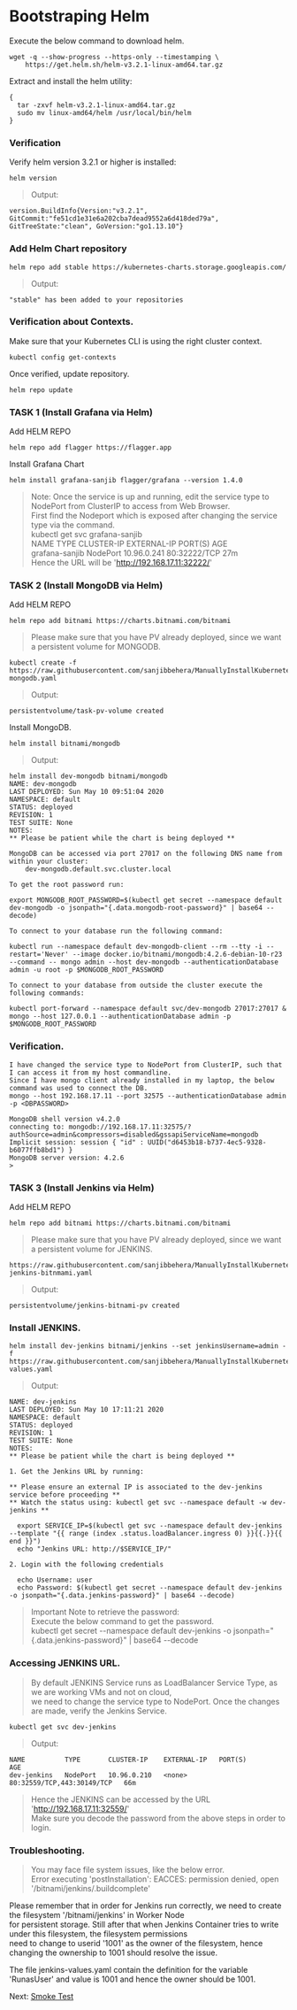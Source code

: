 # Bootstraping Helm

Execute the below command to download helm.

    wget -q --show-progress --https-only --timestamping \
        https://get.helm.sh/helm-v3.2.1-linux-amd64.tar.gz

Extract and install the helm utility:

    {
      tar -zxvf helm-v3.2.1-linux-amd64.tar.gz
      sudo mv linux-amd64/helm /usr/local/bin/helm
    }
    
### Verification
Verify helm version 3.2.1 or higher is installed:

    helm version
    
> Output:

    version.BuildInfo{Version:"v3.2.1", GitCommit:"fe51cd1e31e6a202cba7dead9552a6d418ded79a", GitTreeState:"clean", GoVersion:"go1.13.10"}
    
### Add Helm Chart repository

    helm repo add stable https://kubernetes-charts.storage.googleapis.com/
    
> Output:

    "stable" has been added to your repositories
    
### Verification about Contexts.
Make sure that your Kubernetes CLI is using the right cluster context.

    kubectl config get-contexts
    
Once verified, update repository.

    helm repo update


### TASK 1 (Install Grafana via Helm)
Add HELM REPO

    helm repo add flagger https://flagger.app
    
Install Grafana Chart

    helm install grafana-sanjib flagger/grafana --version 1.4.0
    
> Note: Once the service is up and running, edit the service type to NodePort from ClusterIP to access from Web Browser.  
First find the Nodeport which is exposed after changing the service type via the command.  
> kubectl get svc grafana-sanjib  
NAME             TYPE       CLUSTER-IP    EXTERNAL-IP   PORT(S)        AGE  
grafana-sanjib   NodePort   10.96.0.241   <none>        80:32222/TCP   27m  
Hence the URL will be 'http://192.168.17.11:32222/'



### TASK 2 (Install MongoDB via Helm)
Add HELM REPO

    helm repo add bitnami https://charts.bitnami.com/bitnami
    
> Please make sure that you have PV already deployed, since we want a persistent volume for MONGODB.  

    kubectl create -f https://raw.githubusercontent.com/sanjibbehera/ManuallyInstallKubernetesVer1_18InRHEL8/master/deployments/pv-mongodb.yaml
    
> Output:  

    persistentvolume/task-pv-volume created

Install MongoDB.

    helm install bitnami/mongodb
    
> Output:

    helm install dev-mongodb bitnami/mongodb
    NAME: dev-mongodb
    LAST DEPLOYED: Sun May 10 09:51:04 2020
    NAMESPACE: default
    STATUS: deployed
    REVISION: 1
    TEST SUITE: None
    NOTES:
    ** Please be patient while the chart is being deployed **

    MongoDB can be accessed via port 27017 on the following DNS name from within your cluster:
        dev-mongodb.default.svc.cluster.local

    To get the root password run:

    export MONGODB_ROOT_PASSWORD=$(kubectl get secret --namespace default dev-mongodb -o jsonpath="{.data.mongodb-root-password}" | base64 --decode)

    To connect to your database run the following command:

    kubectl run --namespace default dev-mongodb-client --rm --tty -i --restart='Never' --image docker.io/bitnami/mongodb:4.2.6-debian-10-r23 --command -- mongo admin --host dev-mongodb --authenticationDatabase admin -u root -p $MONGODB_ROOT_PASSWORD

    To connect to your database from outside the cluster execute the following commands:

    kubectl port-forward --namespace default svc/dev-mongodb 27017:27017 &
    mongo --host 127.0.0.1 --authenticationDatabase admin -p $MONGODB_ROOT_PASSWORD
    
### Verification.

    I have changed the service type to NodePort from ClusterIP, such that I can access it from my host commandline.  
    Since I have mongo client already installed in my laptop, the below command was used to connect the DB.
    mongo --host 192.168.17.11 --port 32575 --authenticationDatabase admin -p <DBPASSWORD>  
    
    MongoDB shell version v4.2.0
    connecting to: mongodb://192.168.17.11:32575/?authSource=admin&compressors=disabled&gssapiServiceName=mongodb
    Implicit session: session { "id" : UUID("d6453b18-b737-4ec5-9328-b6077ffb8bd1") }
    MongoDB server version: 4.2.6
    >
    
### TASK 3 (Install Jenkins via Helm)
Add HELM REPO

    helm repo add bitnami https://charts.bitnami.com/bitnami
    
> Please make sure that you have PV already deployed, since we want a persistent volume for JENKINS.  

    https://raw.githubusercontent.com/sanjibbehera/ManuallyInstallKubernetesVer1_18InRHEL8/master/deployments/pv-jenkins-bitnmami.yaml
    
> Output:

    persistentvolume/jenkins-bitnami-pv created
    
### Install JENKINS.

    helm install dev-jenkins bitnami/jenkins --set jenkinsUsername=admin -f https://raw.githubusercontent.com/sanjibbehera/ManuallyInstallKubernetesVer1_18InRHEL8/master/deployments/jenkins-values.yaml
    
> Output:

    NAME: dev-jenkins
    LAST DEPLOYED: Sun May 10 17:11:21 2020
    NAMESPACE: default
    STATUS: deployed
    REVISION: 1
    TEST SUITE: None
    NOTES:
    ** Please be patient while the chart is being deployed **

    1. Get the Jenkins URL by running:

    ** Please ensure an external IP is associated to the dev-jenkins service before proceeding **
    ** Watch the status using: kubectl get svc --namespace default -w dev-jenkins **

      export SERVICE_IP=$(kubectl get svc --namespace default dev-jenkins --template "{{ range (index .status.loadBalancer.ingress 0) }}{{.}}{{ end }}")
      echo "Jenkins URL: http://$SERVICE_IP/"

    2. Login with the following credentials

      echo Username: user
      echo Password: $(kubectl get secret --namespace default dev-jenkins -o jsonpath="{.data.jenkins-password}" | base64 --decode)
      
> Important Note to retrieve the password:  
Execute the below command to get the password.  
kubectl get secret --namespace default dev-jenkins -o jsonpath="{.data.jenkins-password}" | base64 --decode

### Accessing JENKINS URL.

> By default JENKINS Service runs as LoadBalancer Service Type, as we are working VMs and not on cloud,  
we need to change the service type to NodePort. Once the changes are made, verify the Jenkins Service.

    kubectl get svc dev-jenkins
    
> Output:

    NAME          TYPE       CLUSTER-IP    EXTERNAL-IP   PORT(S)                      AGE
    dev-jenkins   NodePort   10.96.0.210   <none>        80:32559/TCP,443:30149/TCP   66m

> Hence the JENKINS can be accessed by the URL 'http://192.168.17.11:32559/'  
Make sure you decode the password from the above steps in order to login.


### Troubleshooting.
> You may face file system issues, like the below error.  
Error executing 'postInstallation': EACCES: permission denied, open '/bitnami/jenkins/.buildcomplete'  

Please remember that in order for Jenkins run correctly, we need to create the filesystem '/bitnami/jenkins' in Worker Node  
for persistent storage. Still after that when Jenkins Container tries to write under this filesystem, the filesystem permissions  
need to change  to userid '1001' as the owner of the filesystem, hence changing the ownership to 1001 should resolve the issue.    

The file jenkins-values.yaml contain the definition for the variable 'RunasUser' and value is 1001 and hence the owner should be 1001.

Next: [Smoke Test](https://github.com/sanjibbehera/ManuallyInstallKubernetesVer1_18InRHEL8/blob/master/doks/17-smoke%20tests.md)
